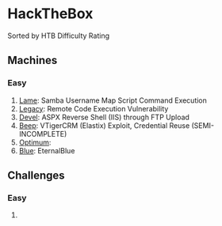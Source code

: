 # HackTheBox
Sorted by HTB Difficulty Rating

## Machines
### Easy
1. [Lame](https://github.com/HippoEug/HackTheBox/blob/main/Lame.md): Samba Username Map Script Command Execution
2. [Legacy](https://github.com/HippoEug/HackTheBox/blob/main/Legacy.md): Remote Code Execution Vulnerability
3. [Devel](https://github.com/HippoEug/HackTheBox/blob/main/Devel.md): ASPX Reverse Shell (IIS) through FTP Upload
4. [Beep](https://github.com/HippoEug/HackTheBox/blob/main/Beep.md): VTigerCRM (Elastix) Exploit, Credential Reuse (SEMI-INCOMPLETE)
5. [Optimum](https://github.com/HippoEug/HackTheBox/blob/main/Optimum.md):
6. [Blue](https://github.com/HippoEug/HackTheBox/blob/main/Blue.md): EternalBlue

## Challenges
### Easy
1.
